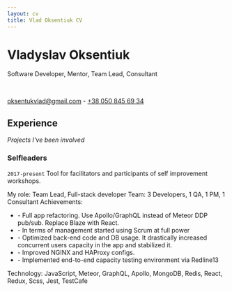 ```yaml
---
layout: cv
title: Vlad Oksentiuk CV
---
```

# Vladyslav Oksentiuk
Software Developer, Mentor, Team Lead, Consultant

<br/>

<a href="mailto:oksentukvlad@gmail.com">oksentukvlad@gmail.com</a> - <a href="tel:380508456934">+38 050 845 69 34</a>

## Experience

*Projects I've been involved*

### Selfleaders
`2017-present`
Tool for facilitators and participants of self improvement workshops.

My role: Team Lead, Full-stack developer
Team: 3 Developers, 1 QA, 1 PM, 1 Consultant
Achievements:

- \- Full app refactoring. Use Apollo/GraphQL instead of Meteor DDP pub/sub. Replace Blaze with React.
- \- In terms of management started using Scrum at full power
- \- Optimized back-end code and DB usage. It drastically increased concurrent users capacity in the app and stabilized it.
- \- Improved NGINX and HAProxy configs.
- \- Implemented end-to-end capacity testing environment via Redline13

Technology: JavaScript, Meteor, GraphQL, Apollo, MongoDB, Redis, React, Redux, Scss, Jest, TestCafe

<!-- ### Footer

Last updated: November 2018 -->
